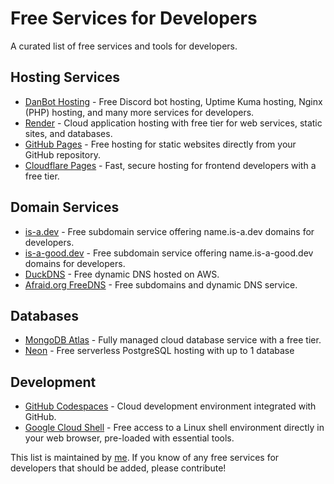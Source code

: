 

# Free Services for Developers

A curated list of free services and tools for developers.

## Hosting Services

- [DanBot Hosting](https://danbot.host/) - Free Discord bot hosting, Uptime Kuma hosting, Nginx (PHP) hosting, and many more services for developers.
- [Render](https://render.com/) - Cloud application hosting with free tier for web services, static sites, and databases.
- [GitHub Pages](https://pages.github.com/) - Free hosting for static websites directly from your GitHub repository.
- [Cloudflare Pages](https://pages.cloudflare.com/) - Fast, secure hosting for frontend developers with a free tier.

## Domain Services

- [is-a.dev](https://is-a.dev/) - Free subdomain service offering name.is-a.dev domains for developers.
- [is-a-good.dev](https://is-a-good.dev/) - Free subdomain service offering name.is-a-good.dev domains for developers.
- [DuckDNS](https://www.duckdns.org/) - Free dynamic DNS hosted on AWS.
- [Afraid.org FreeDNS](https://freedns.afraid.org/) - Free subdomains and dynamic DNS service.

## Databases

- [MongoDB Atlas](https://www.mongodb.com/cloud/atlas) - Fully managed cloud database service with a free tier.
- [Neon](https://neon.tech/) - Free serverless PostgreSQL hosting with up to 1 database

## Development

- [GitHub Codespaces](https://github.com/features/codespaces) - Cloud development environment integrated with GitHub.
- [Google Cloud Shell](https://shell.cloud.google.com) - Free access to a Linux shell environment directly in your web browser, pre-loaded with essential tools.
<footer>
  This list is maintained by <a href="https://esb.is-a.dev">me</a>. 
  If you know of any free services for developers that should be added, please contribute!
</footer>

